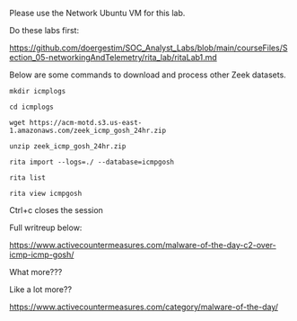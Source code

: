 Please use the Network Ubuntu VM for this lab.

Do these labs first:

https://github.com/doergestim/SOC_Analyst_Labs/blob/main/courseFiles/Section_05-networkingAndTelemetry/rita_lab/ritaLab1.md


Below are some commands to download and process other Zeek datasets.

`mkdir icmplogs`

`cd icmplogs`

`wget https://acm-motd.s3.us-east-1.amazonaws.com/zeek_icmp_gosh_24hr.zip`

`unzip zeek_icmp_gosh_24hr.zip`

`rita import --logs=./ --database=icmpgosh`

`rita list`

`rita view icmpgosh`

Ctrl+c closes the session

Full writreup below:

https://www.activecountermeasures.com/malware-of-the-day-c2-over-icmp-icmp-gosh/

What more???

Like a lot more??

https://www.activecountermeasures.com/category/malware-of-the-day/
